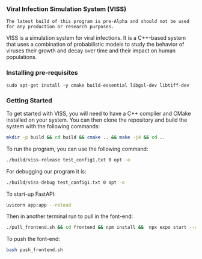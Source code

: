 ### Viral Infection Simulation System (VISS)

```
The latest build of this program is pre-Alpha and should not be used for any production or research purposes.
```

VISS is a simulation system for viral infections. It is a C++-based system that uses a combination of probabilistic models to study the behavior of viruses their growth and decay over time and their impact on human populations.

### Installing pre-requisites

```
sudo apt-get install -y cmake build-essential libgsl-dev libtiff-dev
```

### Getting Started

To get started with VISS, you will need to have a C++ compiler and CMake installed on your system. You can then clone the repository and build the system with the following  commands:

```bash
mkdir -p build && cd build && cmake .. && make -j4 && cd ..
```

To run the program, you can use the following command:

```bash
./build/viss-release test_config1.txt 0 opt -o
```

For debugging our program it is:
```bash
./build/viss-debug test_config1.txt 0 opt -o
```

To start-up FastAPI:
```bash
uvicorn app:app --reload
```

Then in another terminal run to pull in the font-end:
```bash
./pull_frontend.sh && cd frontend && npm install &&  npx expo start --clear
```

To push the font-end:
```bash
bash push_frontend.sh
```